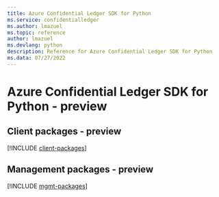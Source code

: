 ```yaml
---
title: Azure Confidential Ledger SDK for Python
ms.service: confidentialledger
ms.author: lmazuel
ms.topic: reference
author: lmazuel
ms.devlang: python
description: Reference for Azure Confidential Ledger SDK for Python
ms.data: 07/27/2022
---
```

# Azure Confidential Ledger SDK for Python - preview

## Client packages - preview
[!INCLUDE [client-packages](confidential-ledger-client-index.md)]
## Management packages - preview
[!INCLUDE [mgmt-packages](confidential-ledger-mgmt-index.md)]